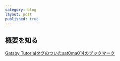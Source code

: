 ```yaml
---
category: blog
layout: post
published: true
---
```

## 概要を知る
[Gatsby Tutorialタグのついたsat0ma014のブックマーク](https://b.hatena.ne.jp/sat0ma014/Gatsby/Tutorial)